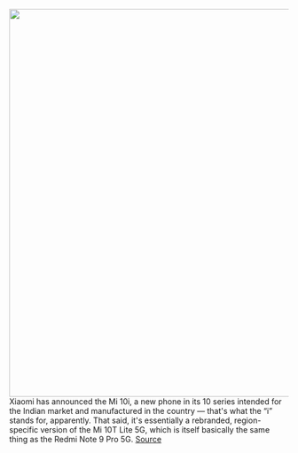 <img src='https://cdn.vox-cdn.com/thumbor/Ke1xlhqfMFL9d040LmfXHGjvDR4=/0x0:2048x1365/1200x800/filters:focal(861x520:1187x846)/cdn.vox-cdn.com/uploads/chorus_image/image/68620791/Eqt5qQdU0AgyxZY.0.jpeg' width='700px' /><br/>
Xiaomi has announced the Mi 10i, a new phone in its 10 series intended for the Indian market and manufactured in the country — that's what the “i” stands for, apparently. That said, it's essentially a rebranded, region-specific version of the Mi 10T Lite 5G, which is itself basically the same thing as the Redmi Note 9 Pro 5G.
<a href='https://www.theverge.com/2021/1/5/22214706/xiaomi-mi-10i-announced-india-specs-price-release-date'> Source <a/>